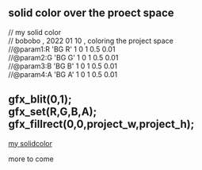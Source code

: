 solid color over the proect space
----------
// my solid color  
// bobobo , 2022 01 10 , coloring the project space  
//@param1:R 'BG R' 1 0 1 0.5 0.01  
//@param2:G 'BG G' 1 0 1 0.5 0.01   
//@param3:B 'BG B' 1 0 1 0.5 0.01  
//@param4:A 'BG A' 1 0 1 0.5 0.01 
  
gfx_blit(0,1);  
gfx_set(R,G,B,A);  
gfx_fillrect(0,0,project_w,project_h);  
----------
[my solidcolor](my_solidcolor)

more to come
